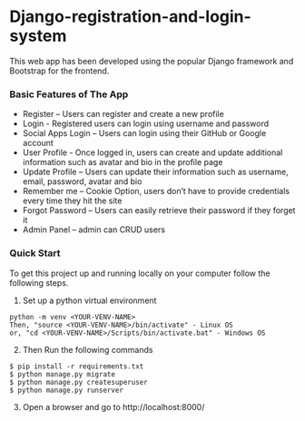 # Django-registration-and-login-system
This web app has been developed using the popular Django framework and Bootstrap for the frontend.

### Basic Features of The App
    
* Register – Users can register and create a new profile
* Login - Registered users can login using username and password
* Social Apps Login – Users can login using their GitHub or Google account
* User Profile - Once logged in, users can create and update additional information such as avatar and bio in the profile page
* Update Profile – Users can update their information such as username, email, password, avatar and bio
* Remember me – Cookie Option, users don’t have to provide credentials every time they hit the site
* Forgot Password – Users can easily retrieve their password if they forget it 
* Admin Panel – admin can CRUD users

### Quick Start
To get this project up and running locally on your computer follow the following steps.
1. Set up a python virtual environment 
```
python -m venv <YOUR-VENV-NAME>
Then, "source <YOUR-VENV-NAME>/bin/activate" - Linux OS
or, "cd <YOUR-VENV-NAME>/Scripts/bin/activate.bat" - Windows OS
```
2. Then Run the following commands
```
$ pip install -r requirements.txt
$ python manage.py migrate
$ python manage.py createsuperuser
$ python manage.py runserver
```
   
3. Open a browser and go to http://localhost:8000/

